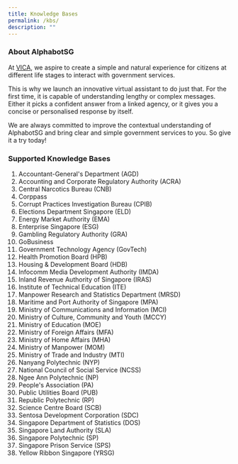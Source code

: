 ```yaml
---
title: Knowledge Bases
permalink: /kbs/
description: ""
---
```

### About AlphabotSG

At [VICA](https://www.tech.gov.sg/products-and-services/vica/), we aspire to create a simple and natural experience for citizens at different life stages to interact with government services.

This is why we launch an innovative virtual assistant to do just that. For the first time, it is capable of understanding lengthy or complex messages. Either it picks a confident answer from a linked agency, or it gives you a concise or personalised response by itself.

We are always committed to improve the contextual understanding of AlphabotSG and bring clear and simple government services to you. So give it a try today!

### Supported Knowledge Bases

<ol>
	<li>Accountant-General's Department (AGD)</li>
	<li>Accounting and Corporate Regulatory Authority (ACRA)</li>
	<li>Central Narcotics Bureau (CNB)</li>
	<li>Corppass</li>
	<li>Corrupt Practices Investigation Bureau (CPIB)</li>
	<li>Elections Department Singapore (ELD)</li>
	<li>Energy Market Authority (EMA)</li>
	<li>Enterprise Singapore (ESG)</li>
	<li>Gambling Regulatory Authority (GRA)</li>
	<li>GoBusiness</li>
	<li>Government Technology Agency (GovTech)</li>
	<li>Health Promotion Board (HPB)</li>
	<li>Housing & Development Board (HDB)</li>
	<li>Infocomm Media Development Authority (IMDA)</li>
	<li>Inland Revenue Authority of Singapore (IRAS)</li>
	<li>Institute of Technical Education (ITE)</li>
	<li>Manpower Research and Statistics Department (MRSD)</li>
	<li>Maritime and Port Authority of Singapore (MPA)</li>
	<li>Ministry of Communications and Information (MCI)</li>
	<li>Ministry of Culture, Community and Youth (MCCY)</li>
	<li>Ministry of Education (MOE)</li>
	<li>Ministry of Foreign Affairs (MFA)</li>
	<li>Ministry of Home Affairs (MHA)</li>
	<li>Ministry of Manpower (MOM)</li>
	<li>Ministry of Trade and Industry (MTI)</li>
	<li>Nanyang Polytechnic (NYP)</li>
	<li>National Council of Social Service (NCSS)</li>
	<li>Ngee Ann Polytechnic (NP)</li>
	<li>People's Association (PA)</li>
	<li>Public Utilities Board (PUB)</li>
	<li>Republic Polytechnic (RP)</li>
	<li>Science Centre Board (SCB)</li>
	<li>Sentosa Development Corporation (SDC)</li>
	<li>Singapore Department of Statistics (DOS)</li>
	<li>Singapore Land Authority (SLA)</li>
	<li>Singapore Polytechnic (SP)</li>
	<li>Singapore Prison Service (SPS)</li>
	<li>Yellow Ribbon Singapore (YRSG)</li>
</ol>